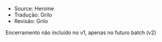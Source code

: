 - Source: Heroine
- Tradução: Grilo
- Revisão: Grilo

Encerramento não incluído no v1, apenas no futuro batch (v2)
